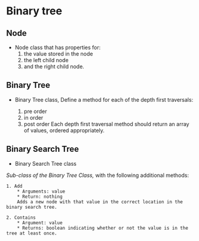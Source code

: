 # Binary tree

## Node

* Node class that has properties for:
    1. the value stored in the node
    2. the left child node
    3. and the right child node.

## Binary Tree
* Binary Tree class, Define a method for each of the depth first traversals:

    1. pre order
    2. in order
    3. post order
Each depth first traversal method should return an array of values, ordered appropriately.

## Binary Search Tree
* Binary Search Tree class

*Sub-class  of the Binary Tree Class,* with the following additional methods:

    1. Add
        * Arguments: value
        * Return: nothing
        Adds a new node with that value in the correct location in the binary search tree.
    
    2. Contains
        * Argument: value
        * Returns: boolean indicating whether or not the value is in the tree at least once.